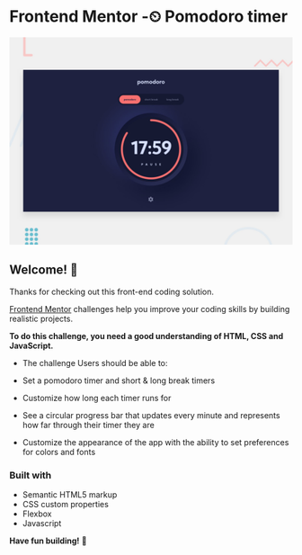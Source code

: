 # Frontend Mentor -⏲ Pomodoro timer

![Design preview for the Pomodoro timer coding challenge](./preview.jpg)

## Welcome! 👋

Thanks for checking out this front-end coding solution.

[Frontend Mentor](https://www.frontendmentor.io) challenges help you improve your coding skills by building realistic projects.

**To do this challenge, you need a good understanding of HTML, CSS and JavaScript.**

- The challenge
  Users should be able to:

- Set a pomodoro timer and short & long break timers
- Customize how long each timer runs for
- See a circular progress bar that updates every minute and represents how far through their timer they are
- Customize the appearance of the app with the ability to set preferences for colors and fonts

### Built with

- Semantic HTML5 markup
- CSS custom properties
- Flexbox
- Javascript

**Have fun building!** 🚀
